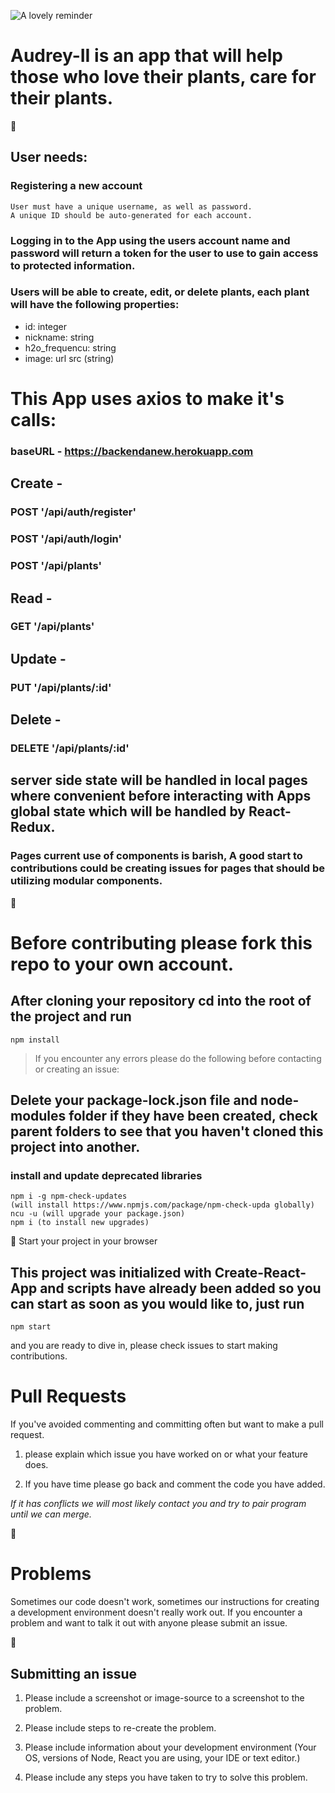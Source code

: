 ![A lovely reminder](https://i.imgur.com/NWn8Dyc.jpeg)
# Audrey-II is an app that will help those who love their plants, care for their plants.
:wilted_flower:
## User needs:
### Registering a new account
    User must have a unique username, as well as password. 
    A unique ID should be auto-generated for each account.
### Logging in to the App using the users account name and password will return a token for the user to use to gain access to protected information.
### Users will be able to create, edit, or delete plants, each plant will have the following properties:

* id: integer
* nickname: string
* h2o_frequencu: string
* image: url src (string)

# This App uses axios to make it's calls:

### baseURL - https://backendanew.herokuapp.com

## Create -
### POST '/api/auth/register'
### POST '/api/auth/login'
### POST '/api/plants'
## Read -
### GET '/api/plants'
## Update -
### PUT '/api/plants/:id'
## Delete -
### DELETE '/api/plants/:id'

## server side state will be handled in local pages where convenient before interacting with Apps global state which will be handled by React-Redux.

### Pages current use of components is barish, A good start to contributions could be creating issues for pages that should be utilizing modular components.

:wilted_flower:
# Before contributing please fork this repo to your own account. 

## After cloning your repository cd into the root of the project and run 

    npm install

>If you encounter any errors please do the following 
>before contacting or creating an issue:

## Delete your package-lock.json file and node-modules folder if they have been created, check parent folders to see that you haven't cloned this project into another.

### install and update deprecated libraries
  
    npm i -g npm-check-updates 
    (will install https://www.npmjs.com/package/npm-check-upda globally)
    ncu -u (will upgrade your package.json)
    npm i (to install new upgrades)

:wilted_flower:
 Start your project in your browser
## This project was initialized with Create-React-App and scripts have already been added so you can start as soon as you would like to, just run 
    npm start
and you are ready to dive in, please check issues to start making contributions.

# Pull Requests
 If you've avoided commenting and committing often but 
want to make a pull request.
 1. please explain which issue 
 you have worked on or what your feature does. 
    
1. If you have time please go back and comment the code 
   you have added.
   
*If it has conflicts we will most likely contact you 
and try to pair program until we can merge.*

:wilted_flower:
# Problems
 Sometimes our code doesn't work, sometimes our 
 instructions for creating a development environment 
 doesn't really work out. If you encounter a problem and 
 want to talk it out with anyone please submit an issue.

:wilted_flower:
## Submitting an issue
1. Please include a screenshot or image-source to a 
screenshot to the problem.

1. Please include steps to re-create the problem.
1. Please include information about your development 
environment (Your OS, versions of Node, React you are 
using, your IDE or text editor.)
1. Please include any steps you have taken to try to 
   solve this problem.

